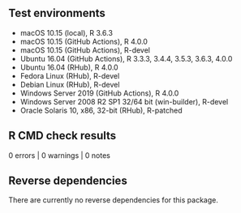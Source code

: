 ## Test environments
* macOS 10.15 (local), R 3.6.3
* macOS 10.15 (GitHub Actions), R 4.0.0
* macOS 10.15 (GitHub Actions), R-devel
* Ubuntu 16.04 (GitHub Actions), R 3.3.3, 3.4.4, 3.5.3, 3.6.3, 4.0.0
* Ubuntu 16.04 (RHub), R 4.0.0
* Fedora Linux (RHub), R-devel
* Debian Linux (RHub), R-devel
* Windows Server 2019 (GitHub Actions), R 4.0.0
* Windows Server 2008 R2 SP1 32/64 bit (win-builder), R-devel
* Oracle Solaris 10, x86, 32-bit (RHub), R-patched

## R CMD check results

0 errors | 0 warnings | 0 notes

## Reverse dependencies
There are currently no reverse dependencies for this package.
